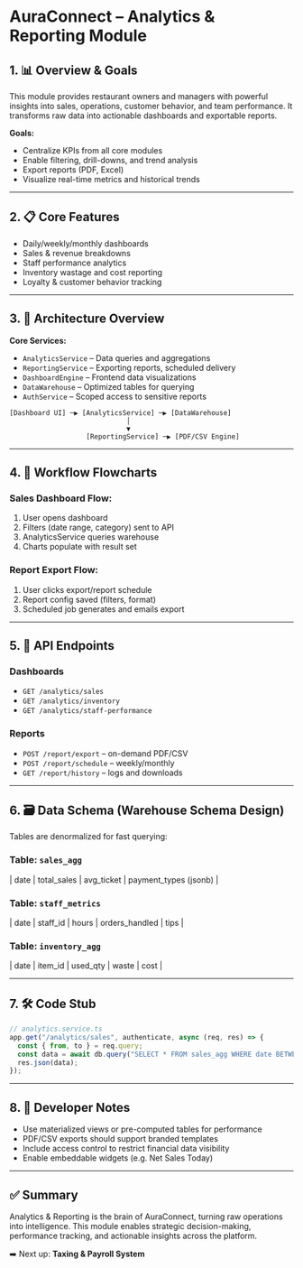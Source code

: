 # AuraConnect – Analytics & Reporting Module

## 1. 📊 Overview & Goals

This module provides restaurant owners and managers with powerful insights into sales, operations, customer behavior, and team performance. It transforms raw data into actionable dashboards and exportable reports.

**Goals:**

- Centralize KPIs from all core modules
- Enable filtering, drill-downs, and trend analysis
- Export reports (PDF, Excel)
- Visualize real-time metrics and historical trends

---

## 2. 📋 Core Features

- Daily/weekly/monthly dashboards
- Sales & revenue breakdowns
- Staff performance analytics
- Inventory wastage and cost reporting
- Loyalty & customer behavior tracking

---

## 3. 🧱 Architecture Overview

**Core Services:**

- `AnalyticsService` – Data queries and aggregations
- `ReportingService` – Exporting reports, scheduled delivery
- `DashboardEngine` – Frontend data visualizations
- `DataWarehouse` – Optimized tables for querying
- `AuthService` – Scoped access to sensitive reports

```
[Dashboard UI] ─▶ [AnalyticsService] ─▶ [DataWarehouse]
                             │
                             ▼
                   [ReportingService] ─▶ [PDF/CSV Engine]
```

---

## 4. 🔄 Workflow Flowcharts

### Sales Dashboard Flow:

1. User opens dashboard
2. Filters (date range, category) sent to API
3. AnalyticsService queries warehouse
4. Charts populate with result set

### Report Export Flow:

1. User clicks export/report schedule
2. Report config saved (filters, format)
3. Scheduled job generates and emails export

---

## 5. 📡 API Endpoints

### Dashboards

- `GET /analytics/sales`
- `GET /analytics/inventory`
- `GET /analytics/staff-performance`

### Reports

- `POST /report/export` – on-demand PDF/CSV
- `POST /report/schedule` – weekly/monthly
- `GET /report/history` – logs and downloads

---

## 6. 🗃️ Data Schema (Warehouse Schema Design)

Tables are denormalized for fast querying:

### Table: `sales_agg`

\| date | total\_sales | avg\_ticket | payment\_types (jsonb) |

### Table: `staff_metrics`

\| date | staff\_id | hours | orders\_handled | tips |

### Table: `inventory_agg`

\| date | item\_id | used\_qty | waste | cost |

---

## 7. 🛠️ Code Stub

```ts
// analytics.service.ts
app.get("/analytics/sales", authenticate, async (req, res) => {
  const { from, to } = req.query;
  const data = await db.query("SELECT * FROM sales_agg WHERE date BETWEEN $1 AND $2", [from, to]);
  res.json(data);
});
```

---

## 8. 📘 Developer Notes

- Use materialized views or pre-computed tables for performance
- PDF/CSV exports should support branded templates
- Include access control to restrict financial data visibility
- Enable embeddable widgets (e.g. Net Sales Today)

---

## ✅ Summary

Analytics & Reporting is the brain of AuraConnect, turning raw operations into intelligence. This module enables strategic decision-making, performance tracking, and actionable insights across the platform.

➡️ Next up: **Taxing & Payroll System**

